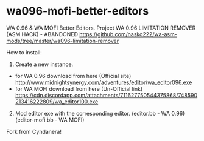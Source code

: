 # wa096-mofi-better-editors
 WA 0.96 & WA MOFI Better Editors.
 Project WA 0.96 LIMITATION REMOVER (ASM HACK) - ABANDONED
 https://github.com/nasko222/wa-asm-mods/tree/master/wa096-limitation-remover
 
 How to install:
 
 1. Create a new instance.
 
 - for WA 0.96 download from here (Official site) http://www.midnightsynergy.com/adventures/editor/wa_editor096.exe
 - for WA MOFI download from here (Un-Official link) https://cdn.discordapp.com/attachments/711627750544375868/748590213416222809/wa_editor100.exe
 
 2. Mod editor exe with the corresponding editor. (editor.bb - WA 0.96) (editor-mofi.bb - WA MOFI)
 
 Fork from Cyndanera!